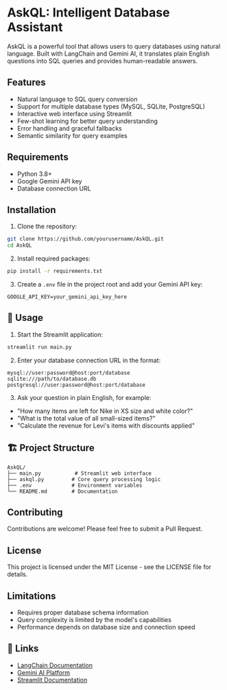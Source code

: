 # AskQL: Intelligent Database Assistant

AskQL is a powerful tool that allows users to query databases using natural language. Built with LangChain and Gemini AI, it translates plain English questions into SQL queries and provides human-readable answers.

##  Features

- Natural language to SQL query conversion
- Support for multiple database types (MySQL, SQLite, PostgreSQL)
- Interactive web interface using Streamlit
- Few-shot learning for better query understanding
- Error handling and graceful fallbacks
- Semantic similarity for query examples

##  Requirements

- Python 3.8+
- Google Gemini API key
- Database connection URL

##  Installation

1. Clone the repository:
```bash
git clone https://github.com/yourusername/AskQL.git
cd AskQL
```

2. Install required packages:
```bash
pip install -r requirements.txt
```

3. Create a `.env` file in the project root and add your Gemini API key:
```
GOOGLE_API_KEY=your_gemini_api_key_here
```

## 🔧 Usage

1. Start the Streamlit application:
```bash
streamlit run main.py
```

2. Enter your database connection URL in the format:
```
mysql://user:password@host:port/database
sqlite:///path/to/database.db
postgresql://user:password@host:port/database
```

3. Ask your question in plain English, for example:
- "How many items are left for Nike in XS size and white color?"
- "What is the total value of all small-sized items?"
- "Calculate the revenue for Levi's items with discounts applied"

## 🏗️ Project Structure

```
AskQL/
├── main.py           # Streamlit web interface
├── askql.py         # Core query processing logic
├── .env             # Environment variables
└── README.md        # Documentation
```

##  Contributing

Contributions are welcome! Please feel free to submit a Pull Request.

##  License

This project is licensed under the MIT License - see the LICENSE file for details.

##  Limitations

- Requires proper database schema information
- Query complexity is limited by the model's capabilities
- Performance depends on database size and connection speed

## 🔗 Links

- [LangChain Documentation](https://python.langchain.com/docs/get_started/introduction.html)
- [Gemini AI Platform](https://cloud.google.com/vertex-ai)
- [Streamlit Documentation](https://docs.streamlit.io)
